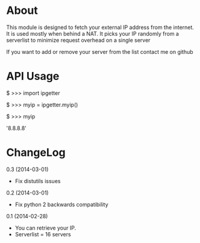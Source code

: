 About
=========

This module is designed to fetch your external IP address from the internet.
It is used mostly when behind a NAT.
It picks your IP randomly from a serverlist to minimize request overhead on a single server

If you want to add or remove your server from the list contact me on github


API Usage
=========

$ >>> import ipgetter

$ >>> myip = ipgetter.myip()

$ >>> myip

'8.8.8.8'

ChangeLog
=========

0.3 (2014-03-01)
 * Fix distutils issues

0.2 (2014-03-01)
 * Fix python 2 backwards compatibility

0.1 (2014-02-28)
 * You can retrieve your IP.
 * Serverlist = 16 servers
